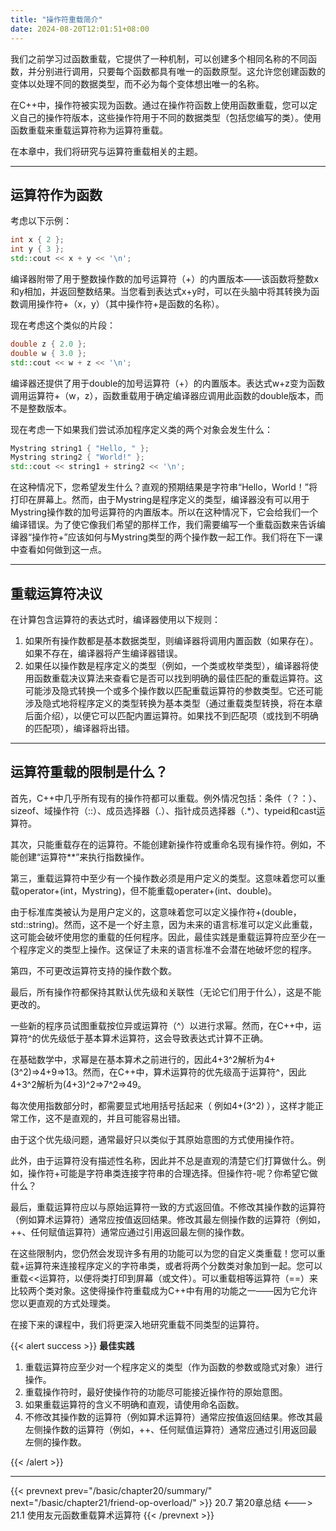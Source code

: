 ```yaml
---
title: "操作符重载简介"
date: 2024-08-20T12:01:51+08:00
---
```


我们之前学习过函数重载，它提供了一种机制，可以创建多个相同名称的不同函数，并分别进行调用，只要每个函数都具有唯一的函数原型。这允许您创建函数的变体以处理不同的数据类型，而不必为每个变体想出唯一的名称。

在C++中，操作符被实现为函数。通过在操作符函数上使用函数重载，您可以定义自己的操作符版本，这些操作符用于不同的数据类型（包括您编写的类）。使用函数重载来重载运算符称为运算符重载。

在本章中，我们将研究与运算符重载相关的主题。

***
## 运算符作为函数

考虑以下示例：

```C++
int x { 2 };
int y { 3 };
std::cout << x + y << '\n';
```

编译器附带了用于整数操作数的加号运算符（+）的内置版本——该函数将整数x和y相加，并返回整数结果。当您看到表达式x+y时，可以在头脑中将其转换为函数调用操作符+（x，y）（其中操作符+是函数的名称）。

现在考虑这个类似的片段：

```C++
double z { 2.0 };
double w { 3.0 };
std::cout << w + z << '\n';
```

编译器还提供了用于double的加号运算符（+）的内置版本。表达式w+z变为函数调用运算符+（w，z），函数重载用于确定编译器应调用此函数的double版本，而不是整数版本。

现在考虑一下如果我们尝试添加程序定义类的两个对象会发生什么：

```C++
Mystring string1 { "Hello, " };
Mystring string2 { "World!" };
std::cout << string1 + string2 << '\n';
```

在这种情况下，您希望发生什么？直观的预期结果是字符串“Hello，World！”将打印在屏幕上。然而，由于Mystring是程序定义的类型，编译器没有可以用于Mystring操作数的加号运算符的内置版本。所以在这种情况下，它会给我们一个编译错误。为了使它像我们希望的那样工作，我们需要编写一个重载函数来告诉编译器“操作符+”应该如何与Mystring类型的两个操作数一起工作。我们将在下一课中查看如何做到这一点。

***
## 重载运算符决议

在计算包含运算符的表达式时，编译器使用以下规则：

1. 如果所有操作数都是基本数据类型，则编译器将调用内置函数（如果存在）。如果不存在，编译器将产生编译器错误。
2. 如果任以操作数是程序定义的类型（例如，一个类或枚举类型），编译器将使用函数重载决议算法来查看它是否可以找到明确的最佳匹配的重载运算符。这可能涉及隐式转换一个或多个操作数以匹配重载运算符的参数类型。它还可能涉及隐式地将程序定义的类型转换为基本类型（通过重载类型转换，将在本章后面介绍），以便它可以匹配内置运算符。如果找不到匹配项（或找到不明确的匹配项），编译器将出错。

***
## 运算符重载的限制是什么？

首先，C++中几乎所有现有的操作符都可以重载。例外情况包括：条件（？：）、sizeof、域操作符（::）、成员选择器（.）、指针成员选择器（.*）、typeid和cast运算符。

其次，只能重载存在的运算符。不能创建新操作符或重命名现有操作符。例如，不能创建“运算符**”来执行指数操作。

第三，重载运算符中至少有一个操作数必须是用户定义的类型。这意味着您可以重载operator+(int，Mystring)，但不能重载operater+(int、double)。

由于标准库类被认为是用户定义的，这意味着您可以定义操作符+(double，std::string)。然而，这不是一个好主意，因为未来的语言标准可以定义此重载，这可能会破坏使用您的重载的任何程序。因此，最佳实践是重载运算符应至少在一个程序定义的类型上操作。这保证了未来的语言标准不会潜在地破坏您的程序。

第四，不可更改运算符支持的操作数个数。

最后，所有操作符都保持其默认优先级和关联性（无论它们用于什么），这是不能更改的。

一些新的程序员试图重载按位异或运算符（^）以进行求幂。然而，在C++中，运算符^的优先级低于基本算术运算符，这会导致表达式计算不正确。

在基础数学中，求幂是在基本算术之前进行的，因此4+3^2解析为4+(3^2)=>4+9=>13。然而，在C++中，算术运算符的优先级高于运算符^，因此4+3^2解析为(4+3)^2=>7^2=>49。

每次使用指数部分时，都需要显式地用括号括起来（ 例如4+(3^2) ），这样才能正常工作，这不是直观的，并且可能容易出错。

由于这个优先级问题，通常最好只以类似于其原始意图的方式使用操作符。

此外，由于运算符没有描述性名称，因此并不总是直观的清楚它们打算做什么。例如，操作符+可能是字符串类连接字符串的合理选择。但操作符-呢？你希望它做什么？

最后，重载运算符应以与原始运算符一致的方式返回值。不修改其操作数的运算符（例如算术运算符）通常应按值返回结果。修改其最左侧操作数的运算符（例如，++、任何赋值运算符）通常应通过引用返回最左侧的操作数。

在这些限制内，您仍然会发现许多有用的功能可以为您的自定义类重载！您可以重载+运算符来连接程序定义的字符串类，或者将两个分数类对象加到一起。您可以重载<<运算符，以便将类打印到屏幕（或文件）。可以重载相等运算符（==）来比较两个类对象。这使得操作符重载成为C++中有用的功能之一——因为它允许您以更直观的方式处理类。

在接下来的课程中，我们将更深入地研究重载不同类型的运算符。

{{< alert success >}}
**最佳实践**

1. 重载运算符应至少对一个程序定义的类型（作为函数的参数或隐式对象）进行操作。
2. 重载操作符时，最好使操作符的功能尽可能接近操作符的原始意图。
3. 如果重载运算符的含义不明确和直观，请使用命名函数。
4. 不修改其操作数的运算符（例如算术运算符）通常应按值返回结果。修改其最左侧操作数的运算符（例如，++、任何赋值运算符）通常应通过引用返回最左侧的操作数。

{{< /alert >}}

***

{{< prevnext prev="/basic/chapter20/summary/" next="/basic/chapter21/friend-op-overload/" >}}
20.7 第20章总结
<--->
21.1 使用友元函数重载算术运算符
{{< /prevnext >}}
